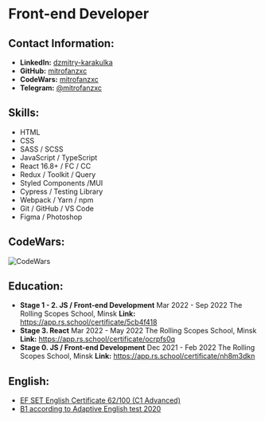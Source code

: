 # Front-end Developer

## Contact Information:

* **LinkedIn:** [dzmitry-karakulka](https://www.linkedin.com/in/dzmitry-karakulka/)
* **GitHub:** [mitrofanzxc](https://github.com/mitrofanzxc)
* **CodeWars:** [mitrofanzxc](https://www.codewars.com/users/mitrofanzxc)
* **Telegram:** [@mitrofanzxc](https://t.me/mitrofanzxc)

## Skills:

* HTML
* CSS
* SASS / SCSS
* JavaScript / TypeScript
* React 16.8+ / FC / CC
* Redux / Toolkit / Query
* Styled Components /MUI
* Cypress / Testing Library
* Webpack / Yarn / npm
* Git / GitHub / VS Code
* Figma / Photoshop

## CodeWars:

![CodeWars](https://www.codewars.com/users/mitrofanzxc/badges/large)

## Education:

* **Stage 1 - 2. JS / Front-end Development** 
Mar 2022 - Sep 2022 
The Rolling Scopes School, Minsk 
**Link:** https://app.rs.school/certificate/5cb4f418
* **Stage 3. React** 
Mar 2022 - May 2022 
The Rolling Scopes School, Minsk 
**Link:** https://app.rs.school/certificate/ocrpfs0q
* **Stage 0. JS / Front-end Development** 
Dec 2021 - Feb 2022 
The Rolling Scopes School, Minsk 
**Link:** https://app.rs.school/certificate/nh8m3dkn

## English:

* [EF SET English Certificate 62/100 (C1 Advanced)](https://www.efset.org/cert/xmuzdG)
* [B1 according to Adaptive English test 2020](https://examinator.epam.com/Main/PersonalAssignments/252515)
